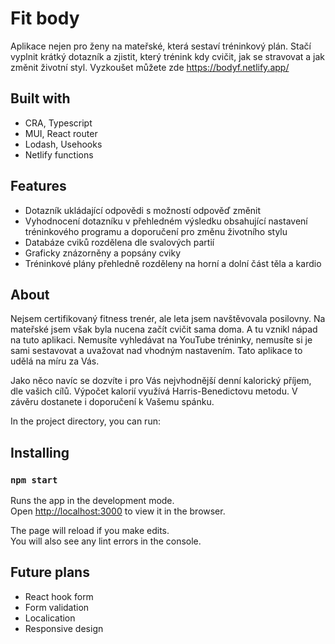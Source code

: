 # Fit body

Aplikace nejen pro ženy na mateřské, která sestaví tréninkový plán. Stačí vyplnit krátký dotazník a zjistit, který trénink kdy cvičit, jak se stravovat a jak změnit životní styl. Vyzkoušet můžete zde https://bodyf.netlify.app/

## Built with

- CRA, Typescript
- MUI, React router
- Lodash, Usehooks
- Netlify functions

## Features

- Dotazník ukládající odpovědi s možností odpověď změnit
- Vyhodnocení dotazníku v přehledném výsledku obsahující nastavení tréninkového programu a doporučení pro změnu životního stylu
- Databáze cviků rozdělena dle svalových partií
- Graficky znázorněny a popsány cviky
- Tréninkové plány přehledně rozděleny na horní a dolní část těla a kardio

## About

Nejsem certifikovaný fitness trenér, ale leta jsem navštěvovala posilovny. Na mateřské jsem však byla nucena začít cvičit sama doma. A tu vznikl nápad na tuto aplikaci. Nemusíte vyhledávat na YouTube tréninky, nemusíte si je sami sestavovat a uvažovat nad vhodným nastavením. Tato aplikace to udělá na míru za Vás.

Jako něco navíc se dozvíte i pro Vás nejvhodnější denní kalorický příjem, dle vašich cílů. Výpočet kalorií využívá Harris-Benedictovu metodu. V závěru dostanete i doporučení k Vašemu spánku.

In the project directory, you can run:

## Installing

### `npm start`

Runs the app in the development mode.\
Open [http://localhost:3000](http://localhost:3000) to view it in the browser.

The page will reload if you make edits.\
You will also see any lint errors in the console.

## Future plans

- React hook form
- Form validation
- Localication
- Responsive design
